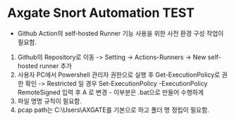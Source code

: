 # Axgate Snort Automation TEST
- Github Action의 self-hosted Runner 기능 사용을 위한 사전 환경 구성 작업이 필요함.
1. Github의 Repository로 이동 -> Setting -> Actions-Runners -> New self-hosted runner 추가
2. 사용자 PC에서 Powershell 관리자 권한으로 실행 후 Get-ExecutionPolicy로 권한 확인
      -> Restricted 일 경우
       Set-ExecutionPolicy -ExecutionPolicy RemoteSigned 입력 후 A 로 변경 - 이부분은 .bat으로 만들어 수행하게 
3. 파일 명명 규칙이 필요함.
4. pcap path는 C:\Users\AXGATE를 기본으로 하고 폴더 명 정립이 필요함.
